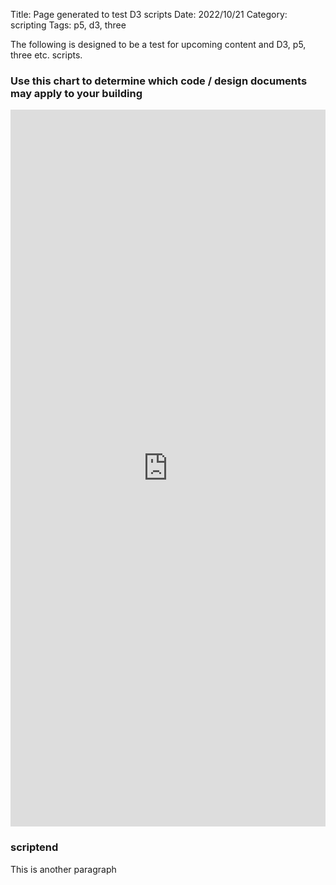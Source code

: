 Title: Page generated to test D3 scripts
Date: 2022/10/21
Category: scripting
Tags: p5, d3, three


The following is designed to be a test for upcoming content and D3, p5, three etc. scripts.

<html>
<head>
<style>
svg{font: 11px sans-serif;}
</style>	
</head>
<body>
<h3>Use this chart to determine which code / design documents may apply to your building</h3>

<div id="sketch-holder"></div>
<!---script src="js/testscript.js"></script -->
<iframe width="100%" height="1147" frameborder="0" font="11px"
  src="https://observablehq.com/embed/@ankacha/a-timeline-of-uk-building-codes?cells=chart%2Cviewof+sorting"></iframe>
<h3>scriptend</h3>

</body>
</html>
This is another paragraph
